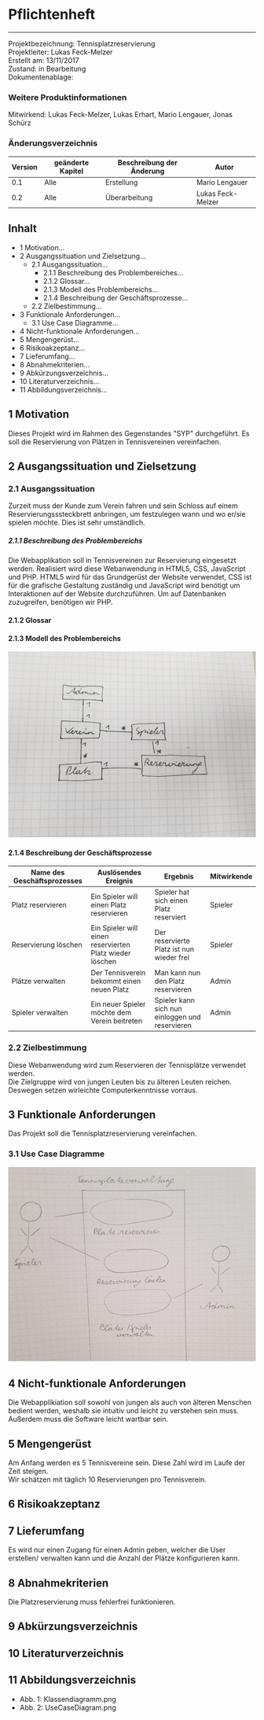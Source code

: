 # **Pflichtenheft**
____
Projektbezeichnung: Tennisplatzreservierung <Br>
Projektleiter:  Lukas Feck-Melzer <Br>
Erstellt am:    13/11/2017 <Br>
Zustand: in Bearbeitung <Br>
Dokumentenablage: <Br>

### Weitere Produktinformationen
Mitwirkend: Lukas Feck-Melzer,
Lukas Erhart,
Mario Lengauer,
Jonas Schürz

### Änderungsverzeichnis
|Version| geänderte Kapitel| Beschreibung der Änderung| Autor
|-------|-------------|--------------|-------------|
|  0.1  | Alle| Erstellung| Mario Lengauer|
|  0.2  | Alle | Überarbeitung | Lukas Feck-Melzer


## Inhalt
- 1 Motivation...
- 2 Ausgangssituation und Zielsetzung...
   - 2.1 Ausgangssituation...
      - 2.1.1 Beschreibung des Problembereiches...
      - 2.1.2 Glossar...
      - 2.1.3 Modell des Problembereichs...
      - 2.1.4 Beschreibung der Geschäftsprozesse...
   - 2.2 Zielbestimmung...
- 3 Funktionale Anforderungen...
   - 3.1 Use Case Diagramme...
- 4 Nicht-funktionale Anforderungen...
- 5 Mengengerüst...
- 6 Risikoakzeptanz...
- 7 Lieferumfang...
- 8 Abnahmekriterien...
- 9 Abkürzungsverzeichnis...
- 10 Literaturverzeichnis...
- 11 Abbildungsverzeichnis...

## 1 Motivation
Dieses Projekt wird im Rahmen des Gegenstandes "SYP" durchgeführt. Es soll die Reservierung von Plätzen in Tennisvereinen vereinfachen.

## 2 Ausgangssituation und Zielsetzung
### 2.1 Ausgangssituation
Zurzeit muss der Kunde zum Verein fahren und sein Schloss auf einem Reservierungsssteckbrett anbringen, um festzulegen wann und wo er/sie spielen möchte. Dies ist sehr umständlich.

##### 2.1.1 Beschreibung des Problembereichs
Die Webapplikation soll in Tennisvereinen zur Reservierung eingesetzt werden.
Realisiert wird diese Webanwendung in HTML5, CSS, JavaScript und PHP. HTML5 wird für das Grundgerüst der Website verwendet, CSS ist für die grafische Gestaltung zuständig und JavaScript wird benötigt um Interaktionen auf der Website durchzuführen. Um auf Datenbanken zuzugreifen, benötigen wir PHP.

#### 2.1.2 Glossar
#### 2.1.3 Modell des Problembereichs
![CLD Diagram](./images/Klassendiagramm.jpg)

#### 2.1.4 Beschreibung der Geschäftsprozesse
Name des Geschäftsprozesses | Auslösendes Ereignis | Ergebnis | Mitwirkende
------------------ | ---------------|----------|-----------------
Platz reservieren | Ein Spieler will einen Platz reservieren | Spieler hat sich einen Platz reserviert| Spieler
Reservierung löschen| Ein Spieler will einen reservierten Platz wieder löschen | Der reservierte Platz ist nun wieder frei | Spieler
Plätze verwalten | Der Tennisverein bekommt einen neuen Platz | Man kann nun den Platz reservieren | Admin
Spieler verwalten | Ein neuer Spieler möchte dem Verein beitreten | Spieler kann sich nun einloggen und reservieren | Admin
### 2.2 Zielbestimmung
Diese Webanwendung wird zum Reservieren der Tennisplätze verwendet werden. <Br>
Die Zielgruppe wird von jungen Leuten bis zu älteren Leuten reichen. Deswegen setzen wirleichte Computerkenntnisse vorraus.
## 3 Funktionale Anforderungen
Das Projekt soll die Tennisplatzreservierung vereinfachen.
### 3.1 Use Case Diagramme
![UC Diagram](./images/USE_Case_Diagram.jpg)
## 4 Nicht-funktionale Anforderungen
Die Webapplikiation soll sowohl von jungen als auch von älteren Menschen bedient werden, weshalb sie intuitiv und leicht zu verstehen sein muss. Außerdem muss die Software leicht wartbar sein.
## 5 Mengengerüst
Am Anfang werden es 5 Tennisvereine sein. Diese Zahl wird im Laufe der Zeit steigen.<Br>
Wir schätzen mit täglich 10 Reservierungen pro Tennisverein. <Br>

## 6 Risikoakzeptanz
## 7 Lieferumfang
Es wird nur einen Zugang für einen Admin geben, welcher die User erstellen/ verwalten kann und die Anzahl der Plätze konfigurieren kann.
## 8 Abnahmekriterien
Die Platzreservierung muss fehlerfrei funktionieren.
## 9 Abkürzungsverzeichnis
## 10 Literaturverzeichnis
## 11 Abbildungsverzeichnis
- Abb. 1: Klassendiagramm.png
- Abb. 2: UseCaseDiagram.png
